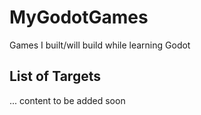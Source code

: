 # MyGodotGames
Games I built/will build while learning Godot

## List of Targets

... content to be added soon